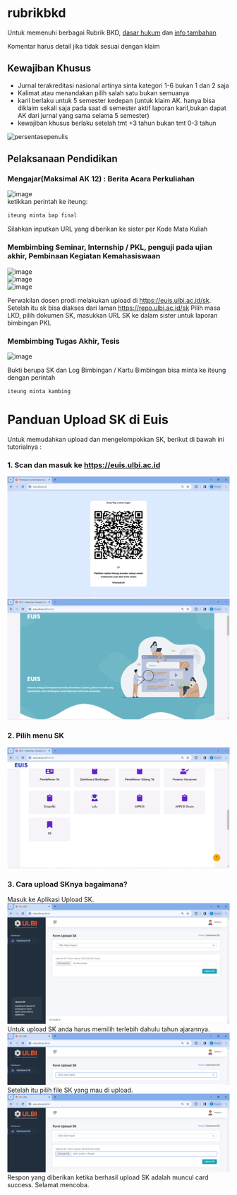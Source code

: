 # rubrikbkd
Untuk memenuhi berbagai Rubrik BKD, [dasar hukum](./kepdirjendikti2021.pdf) dan [info tambahan](./rubrik.pdf)

Komentar harus detail jika tidak sesuai dengan klaim 

## Kewajiban Khusus

* Jurnal terakreditasi nasional artinya sinta kategori 1-6 bukan 1 dan 2 saja
* Kalimat atau menandakan pilih salah satu bukan semuanya
* karil berlaku untuk 5 semester kedepan (untuk klaim AK. hanya bisa diklaim sekali saja pada saat di semester aktif laporan karil,bukan dapat AK dari jurnal yang sama selama 5 semester)
* kewajiban khusus berlaku setelah tmt +3 tahun bukan tmt 0-3 tahun

![persentasepenulis](https://github.com/repoulbi/rubrikbkd/assets/11188109/519d351a-8e7e-4b60-8547-4afd1c777b26)

## Pelaksanaan Pendidikan

### Mengajar(Maksimal AK 12) : Berita Acara Perkuliahan

![image](https://github.com/repoulbi/rubrikbkd/assets/11188109/6532e5c4-1e96-4cce-9e4c-d7e7c3109a3d)  
ketikkan perintah ke iteung:
```txt
iteung minta bap final
```
Silahkan inputkan URL yang diberikan ke sister per Kode Mata Kuliah

### Membimbing Seminar, Internship / PKL, penguji pada ujian akhir, Pembinaan Kegiatan Kemahasiswaan

![image](https://github.com/repoulbi/rubrikbkd/assets/11188109/77fce588-2dd1-4216-995f-43f949a33afb)  
![image](https://github.com/repoulbi/rubrikbkd/assets/11188109/eca0d530-7075-46fa-a9fb-6fca7f151757)  
![image](https://github.com/repoulbi/rubrikbkd/assets/11188109/71b4956e-7aab-435c-a77f-606c1ac94bc1)

Perwakilan dosen prodi melakukan upload di https://euis.ulbi.ac.id/sk. Setelah itu sk bisa diakses dari laman https://repo.ulbi.ac.id/sk 
Pilih masa LKD, pilih dokumen SK, masukkan URL SK ke dalam sister untuk laporan bimbingan PKL

### Membimbing Tugas Akhir, Tesis

![image](https://github.com/repoulbi/rubrikbkd/assets/11188109/6780f469-8599-4b36-a336-969f346fd8b3)  

Bukti berupa SK dan Log Bimbingan / Kartu Bimbingan bisa minta ke iteung dengan perintah
```txt
iteung minta kambing
```

# Panduan Upload SK di Euis
Untuk memudahkan upload dan mengelompokkan SK, berikut di bawah ini tutorialnya :

### 1. Scan dan masuk ke https://euis.ulbi.ac.id
![Login Euis](assets/1.PNG)
![Masuk Euis](assets/2.PNG)

### 2. Pilih menu SK
![Menu SK](assets/3.PNG)

### 3. Cara upload SKnya bagaimana?
Masuk ke Aplikasi Upload SK.
![Masuk ke SK](assets/4.PNG)
Untuk upload SK anda harus memilih terlebih dahulu tahun ajarannya.
![Memilih Tahun Ajaran](assets/5.PNG)
Setelah itu pilih file SK yang mau di upload.
![Pilih File SK](assets/6.PNG)
Respon yang diberikan ketika berhasil upload SK adalah muncul card success. Selamat mencoba.
